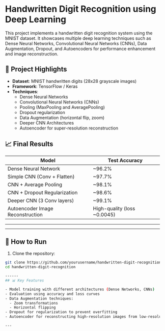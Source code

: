 # Handwritten Digit Recognition using Deep Learning

This project implements a handwritten digit recognition system using the MNIST dataset. It showcases multiple deep learning techniques such as Dense Neural Networks, Convolutional Neural Networks (CNNs), Data Augmentation, Dropout, and Autoencoders for performance enhancement and image reconstruction.

## 🧠 Project Highlights

- **Dataset**: MNIST handwritten digits (28x28 grayscale images)
- **Framework**: TensorFlow / Keras
- **Techniques**:
  - Dense Neural Networks
  - Convolutional Neural Networks (CNNs)
  - Pooling (MaxPooling and AveragePooling)
  - Dropout regularization
  - Data Augmentation (horizontal flip, zoom)
  - Deeper CNN Architectures
  - Autoencoder for super-resolution reconstruction

## 📈 Final Results

| Model                          | Test Accuracy |
|---------------------------------|---------------|
| Dense Neural Network            | ~96.2%        |
| Simple CNN (Conv + Flatten)      | ~97.7%        |
| CNN + Average Pooling            | ~98.1%        |
| CNN + Dropout Regularization     | ~98.6%        |
| Deeper CNN (3 Conv layers)       | ~99.1%        |
| Autoencoder Image Reconstruction| High-quality (loss ~0.0045) |

---


---

## 🚀 How to Run

1. Clone the repository:

```bash
git clone https://github.com/yourusername/handwritten-digit-recognition.git
cd handwritten-digit-recognition

------
## 📊 Key Features

- Model training with different architectures (Dense Networks, CNNs)
- Evaluation using accuracy and loss curves
- Data Augmentation techniques:
  - Zoom transformations
  - Horizontal flipping
- Dropout for regularization to prevent overfitting
- Autoencoder for reconstructing high-resolution images from low-resolution inputs

---





